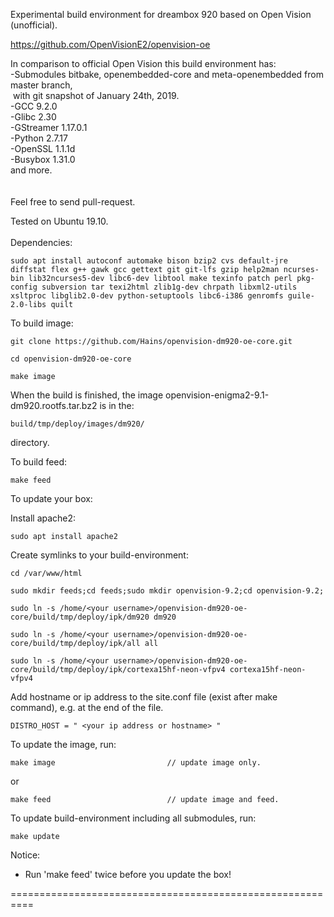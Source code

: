 Experimental build environment for dreambox 920 based on Open Vision (unofficial).

https://github.com/OpenVisionE2/openvision-oe

In comparison to official Open Vision this build environment has:<br>
-Submodules bitbake, openembedded-core and meta-openembedded from master branch,<br>
&nbsp;with git snapshot of January 24th, 2019.<br>
-GCC 9.2.0<br>
-Glibc 2.30<br>
-GStreamer 1.17.0.1<br>
-Python 2.7.17<br>
-OpenSSL 1.1.1d<br>
-Busybox 1.31.0<br>
and more.<br>
<br>
<br>
Feel free to send pull-request.

Tested on Ubuntu 19.10.
<br>
<br>
Dependencies:
```
sudo apt install autoconf automake bison bzip2 cvs default-jre diffstat flex g++ gawk gcc gettext git git-lfs gzip help2man ncurses-bin lib32ncurses5-dev libc6-dev libtool make texinfo patch perl pkg-config subversion tar texi2html zlib1g-dev chrpath libxml2-utils xsltproc libglib2.0-dev python-setuptools libc6-i386 genromfs guile-2.0-libs quilt
```
To build image:
```
git clone https://github.com/Hains/openvision-dm920-oe-core.git

cd openvision-dm920-oe-core

make image
```
When the build is finished, the image openvision-enigma2-9.1-dm920.rootfs.tar.bz2 is in the:
```
build/tmp/deploy/images/dm920/
```
directory.

To build feed:
```
make feed
```

To update your box:

Install apache2:
```
sudo apt install apache2
```
Create symlinks to your build-environment:
```
cd /var/www/html

sudo mkdir feeds;cd feeds;sudo mkdir openvision-9.2;cd openvision-9.2;

sudo ln -s /home/<your username>/openvision-dm920-oe-core/build/tmp/deploy/ipk/dm920 dm920 

sudo ln -s /home/<your username>/openvision-dm920-oe-core/build/tmp/deploy/ipk/all all

sudo ln -s /home/<your username>/openvision-dm920-oe-core/build/tmp/deploy/ipk/cortexa15hf-neon-vfpv4 cortexa15hf-neon-vfpv4
```
Add hostname or ip address to the site.conf file (exist after make command), e.g. at the end of the file.
```
DISTRO_HOST = " <your ip address or hostname> "
```
To update the image, run:
```
make image                         // update image only.
```
or  
```
make feed                          // update image and feed.
```

To update build-environment including all submodules, run:
```
make update
```

Notice: 
* Run 'make feed' twice before you update the box!

==========================================================
